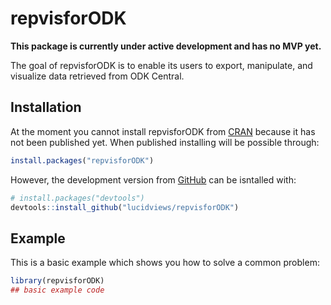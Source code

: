 
<!-- README.md is generated from README.Rmd. Please edit that file -->

# repvisforODK

<!-- badges: start -->
<!-- badges: end -->

**This package is currently under active development and has no MVP
yet.**

The goal of repvisforODK is to enable its users to export, manipulate, and
visualize data retrieved from ODK Central.

## Installation

At the moment you cannot install repvisforODK from
[CRAN](https://CRAN.R-project.org) because it has not been published yet.
When published installing will be possible through:

``` r
install.packages("repvisforODK")
```

However, the development version from [GitHub](https://github.com/) can be isntalled with:

``` r
# install.packages("devtools")
devtools::install_github("lucidviews/repvisforODK")
```

## Example

This is a basic example which shows you how to solve a common problem:

``` r
library(repvisforODK)
## basic example code
```
